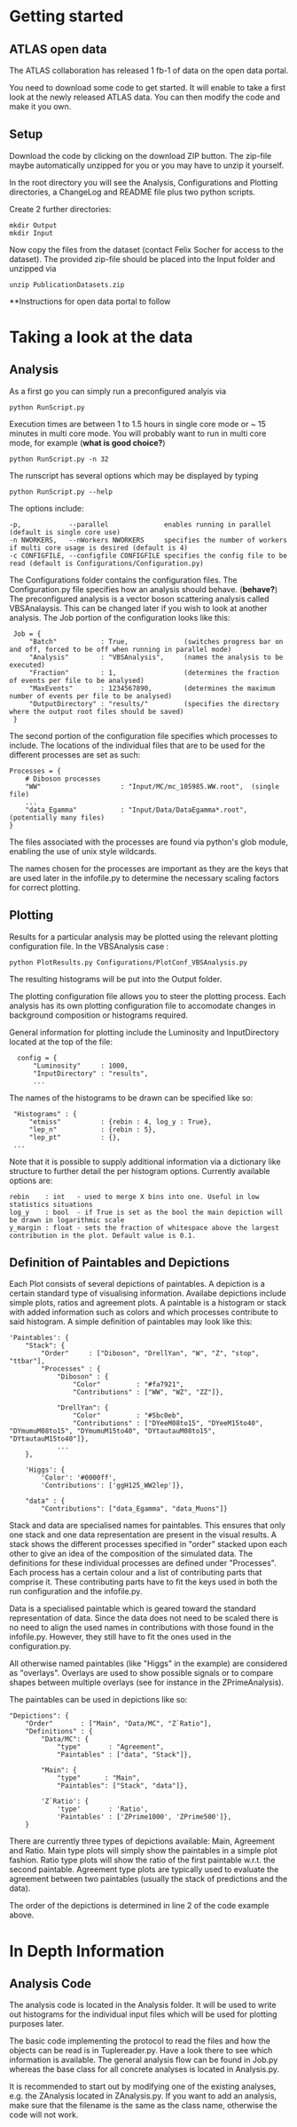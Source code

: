 
# Getting started

## ATLAS open data

The ATLAS collaboration has released 1 fb-1 of data on the open data portal.

You need to download some code to get started. It will enable to take a first look at the newly released ATLAS data.  You can then modify the code and make it you own.


## Setup

Download the code by clicking on the download ZIP button. The zip-file maybe automatically unzipped for you or you may have to unzip it yourself.

In the root directory you will see the Analysis, Configurations and Plotting directories, a ChangeLog and README file plus two python scripts.

Create 2 further directories:

    mkdir Output
    mkdir Input

Now copy the files from the dataset (contact Felix Socher for access to the dataset). The provided zip-file should be placed into the Input folder and unzipped via

    unzip PublicationDatasets.zip

**Instructions for open data portal to follow


# Taking a look at the data

## Analysis

As a first go you can simply run a preconfigured analyis via

    python RunScript.py

Execution times are between 1 to 1.5 hours in single core mode or ~ 15 minutes in multi core mode.  You will probably want to run in multi core mode, for example (**what is good choice?**)

    python RunScript.py -n 32

The runscript has several options which may be displayed by typing

    python RunScript.py --help

The options include:

    -p,            --parallel              enables running in parallel (default is single core use)
    -n NWORKERS,   --nWorkers NWORKERS     specifies the number of workers if multi core usage is desired (default is 4)
    -c CONFIGFILE, --configfile CONFIGFILE specifies the config file to be read (default is Configurations/Configuration.py)

The Configurations folder contains the configuration files. The Configuration.py file specifies how an analysis should behave. (**behave?**) The preconfigured analysis is a vector boson scattering analysis called VBSAnalaysis.  This can be changed later if you wish to look at another analysis.
The Job portion of the configuration looks like this:

     Job = {
         "Batch"           : True,              (switches progress bar on and off, forced to be off when running in parallel mode)
         "Analysis"        : "VBSAnalysis",     (names the analysis to be executed)
         "Fraction"        : 1,                 (determines the fraction of events per file to be analysed)
         "MaxEvents"       : 1234567890,        (determines the maximum number of events per file to be analysed)
         "OutputDirectory" : "results/"         (specifies the directory where the output root files should be saved)
     }

The second portion of the configuration file specifies which processes to include. The locations of the individual files that are to be used for the different processes are set as such:

    Processes = {
        # Diboson processes
        "WW"                    : "Input/MC/mc_105985.WW.root",  (single file)
        ...
        "data_Egamma"           : "Input/Data/DataEgamma*.root", (potentially many files)
    }

The files associated with the processes are found via python's glob module, enabling the use of unix style wildcards.

The names chosen for the processes are important as they are the keys that are used later in the infofile.py to determine the necessary scaling factors for correct plotting.

## Plotting

Results for a particular analysis may be plotted using the relevant plotting configuration file. In the VBSAnalysis case :

    python PlotResults.py Configurations/PlotConf_VBSAnalysis.py

The resulting histograms will be put into the Output folder.

The plotting configuration file allows you to steer the plotting process. Each analysis has its own plotting configuration file to accomodate changes in background composition or histograms required.

General information for plotting include the Luminosity and InputDirectory located at the top of the file:

      config = {
          "Luminosity"     : 1000,
          "InputDirectory" : "results",
          ...

The names of the histograms to be drawn can be specified like so:

     "Histograms" : {
         "etmiss"          : {rebin : 4, log_y : True},
         "lep_n"           : {rebin : 5},
         "lep_pt"          : {},
     ...

Note that it is possible to supply additional information via a dictionary like structure to further detail the per histogram options. Currently available options are:

    rebin    : int   - used to merge X bins into one. Useful in low statistics situations
    log_y    : bool  - if True is set as the bool the main depiction will be drawn in logarithmic scale
    y_margin : float - sets the fraction of whitespace above the largest contribution in the plot. Default value is 0.1.


## Definition of Paintables and Depictions


Each Plot consists of several depictions of paintables. A depiction is a certain standard type of visualising information. Availabe depictions include simple plots, ratios and agreement plots. A paintable is a histogram or stack with added information such as colors and which processes contribute to said histogram. A simple definition of paintables may look like this:

    'Paintables': {
        "Stack": {
            "Order"     : ["Diboson", "DrellYan", "W", "Z", "stop", "ttbar"],
            "Processes" : {                
                "Diboson" : {
                    "Color"         : "#fa7921",
                    "Contributions" : ["WW", "WZ", "ZZ"]},

                "DrellYan": {       
                    "Color"         : "#5bc0eb",
                    "Contributions" : ["DYeeM08to15", "DYeeM15to40", "DYmumuM08to15", "DYmumuM15to40", "DYtautauM08to15", "DYtautauM15to40"]},
                ...
        },

        'Higgs': {
            'Color': '#0000ff', 
            'Contributions': ['ggH125_WW2lep']},

        "data" : {
            "Contributions": ["data_Egamma", "data_Muons"]}

Stack and data are specialised names for paintables. This ensures that only one stack and one data representation are present in the visual results. A stack shows the different processes specified in "order" stacked upon each other to give an idea of the composition of the simulated data. The definitions for these individual processes are defined under "Processes". Each process has a certain colour and a list of contributing parts that comprise it. These contributing parts have to fit the keys used in both the run configuration and the infofile.py.

Data is a specialised paintable which is geared toward the standard representation of data. Since the data does not need to be scaled there is no need to align the used names in contributions with those found in the infofile.py. However, they still have to fit the ones used in the configuration.py.

All otherwise named paintables (like "Higgs" in the example) are considered as "overlays". Overlays are used to show possible signals or to compare shapes between multiple overlays (see for instance in the ZPrimeAnalysis).

The paintables can be used in depictions like so:

    "Depictions": {
        "Order"       : ["Main", "Data/MC", "Z`Ratio"],
        "Definitions" : {
            "Data/MC": {
                "type"       : "Agreement",
                "Paintables" : ["data", "Stack"]},

            "Main": {
                "type"      : "Main",
                "Paintables": ["Stack", "data"]},

            'Z`Ratio': {
                'type'       : 'Ratio',
                'Paintables' : ['ZPrime1000', 'ZPrime500']},
        }

There are currently three types of depictions available: Main, Agreement and Ratio. Main type plots will simply show the paintables in a simple plot fashion. Ratio type plots will show the ratio of the first paintable w.r.t. the second paintable. Agreement type plots are typically used to evaluate the agreement between two paintables (usually the stack of predictions and the data).

The order of the depictions is determined in line 2 of the code example above.


# In Depth Information

## Analysis Code


The analysis code is located in the Analysis folder. It will be used to write out histograms for the individual input files which will be used for plotting purposes later.

The basic code implementing the protocol to read the files and how the objects can be read is in Tuplereader.py. Have a look there to see which information is available. The general analysis flow can be found in Job.py whereas the base class for all concrete analyses is located in Analysis.py.

It is recommended to start out by modifying one of the existing analyses, e.g. the ZAnalysis located in ZAnalysis.py. If you want to add an analysis, make sure that the filename is the same as the class name, otherwise the code will not work.